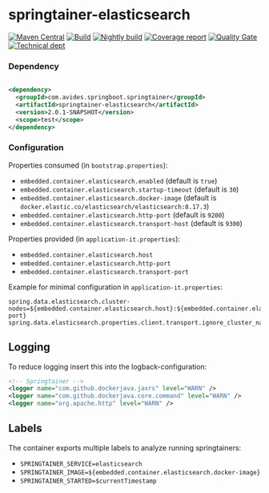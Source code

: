 # springtainer-elasticsearch

[![Maven Central](https://maven-badges.herokuapp.com/maven-central/com.avides.springboot.springtainer/springtainer-elasticsearch/badge.svg)](https://maven-badges.herokuapp.com/maven-central/com.avides.springboot.springtainer/springtainer-elasticsearch)
[![Build](https://github.com/springtainer/springtainer-elasticsearch/workflows/release/badge.svg)](https://github.com/springtainer/springtainer-elasticsearch/actions)
[![Nightly build](https://github.com/springtainer/springtainer-elasticsearch/workflows/nightly/badge.svg)](https://github.com/springtainer/springtainer-elasticsearch/actions)
[![Coverage report](https://sonarcloud.io/api/project_badges/measure?project=springtainer_springtainer-elasticsearch&metric=coverage)](https://sonarcloud.io/dashboard?id=springtainer_springtainer-elasticsearch)
[![Quality Gate](https://sonarcloud.io/api/project_badges/measure?project=springtainer_springtainer-elasticsearch&metric=alert_status)](https://sonarcloud.io/dashboard?id=springtainer_springtainer-elasticsearch)
[![Technical dept](https://sonarcloud.io/api/project_badges/measure?project=springtainer_springtainer-elasticsearch&metric=sqale_index)](https://sonarcloud.io/dashboard?id=springtainer_springtainer-elasticsearch)

### Dependency

```xml

<dependency>
  <groupId>com.avides.springboot.springtainer</groupId>
  <artifactId>springtainer-elasticsearch</artifactId>
  <version>2.0.1-SNAPSHOT</version>
  <scope>test</scope>
</dependency>
```

### Configuration

Properties consumed (in `bootstrap.properties`):

- `embedded.container.elasticsearch.enabled` (default is `true`)
- `embedded.container.elasticsearch.startup-timeout` (default is `30`)
- `embedded.container.elasticsearch.docker-image` (default is `docker.elastic.co/elasticsearch/elasticsearch:8.17.3`)
- `embedded.container.elasticsearch.http-port` (default is `9200`)
- `embedded.container.elasticsearch.transport-host` (default is `9300`)

Properties provided (in `application-it.properties`):

- `embedded.container.elasticsearch.host`
- `embedded.container.elasticsearch.http-port`
- `embedded.container.elasticsearch.transport-port`

Example for minimal configuration in `application-it.properties`:

```
spring.data.elasticsearch.cluster-nodes=${embedded.container.elasticsearch.host}:${embedded.container.elasticsearch.transport-port}
spring.data.elasticsearch.properties.client.transport.ignore_cluster_name=true
```

## Logging

To reduce logging insert this into the logback-configuration:

```xml
<!-- Springtainer -->
<logger name="com.github.dockerjava.jaxrs" level="WARN" />
<logger name="com.github.dockerjava.core.command" level="WARN" />
<logger name="org.apache.http" level="WARN" />
```

## Labels

The container exports multiple labels to analyze running springtainers:

- `SPRINGTAINER_SERVICE=elasticsearch`
- `SPRINGTAINER_IMAGE=${embedded.container.elasticsearch.docker-image}`
- `SPRINGTAINER_STARTED=$currentTimestamp`
